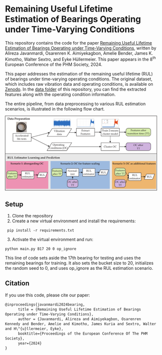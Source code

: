 # Remaining Useful Lifetime Estimation of Bearings Operating under Time-Varying Conditions

This repository contains the code for the paper [Remaining Useful Lifetime Estimation of Bearings Operating under Time-Varying Conditions](https://papers.phmsociety.org/index.php/phme),
written by Alireza Javanmardi, Osarenren K. Aimiyekagbon,  Amelie Bender, James K. Kimotho, Walter Sextro, and Eyke Hüllermeier.
This paper appears in the $8^\text{th}$ European Conference of the PHM Society, 2024.

This paper addresses the estimation of the remaining useful lifetime (RUL) of bearings under time-varying operating conditions. The original dataset, which includes raw vibration data and operating conditions, is available on [Zenodo](https://doi.org/10.5281/zenodo.10805042). In the [data folder](./data/LDM/) of this repository, you can find the extracted features along with the operating condition information.

The entire pipeline, from data preprocessing to various RUL estimation scenarios, is illustrated in the following flow chart. 

![image](flowchart.png "Flow chart of the proposed method")
## Setup
1. Clone the repository
2. Create a new virtual environment and install the requirements:
```shell
 pip install -r requirements.txt
```
3. Activate the virtual environment and run:
  ```shell
 python main.py B17 20 0 op_ignore
 ```
This line of code sets aside the 17th bearing for testing and uses the remaining bearings for training. It also sets the bucket size to 20, initializes the random seed to 0, and uses op_ignore as the RUL estimation scenario. 

## Citation

If you use this code, please cite our paper:

```
@inproceedings{javanmardi2024bearing,
      title = {Remaining Useful Lifetime Estimation of Bearings Operating under Time-Varying Conditions}, 
      author = {Javanmardi, Alireza and Aimiyekagbon, Osarenren Kennedy and Bender, Amelie and Kimotho, James Kuria and Sextro, Walter and H\"{u}llermeier, Eyke},
      booktitle={Proceedings of the European Conference Of The PHM Society},
      year={2024}
}

```